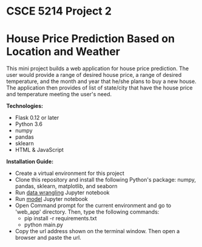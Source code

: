 # CSCE 5214 Project 2
# House Price Prediction Based on Location and Weather

This mini project builds a web application for house price prediction. The user would provide a range of desired house price, a range of desired temperature, and the month and year that he/she plans to buy a new house. The application then provides of list of state/city that have the house price and temperature meeting the user's need.

__Technologies:__
- Flask 0.12 or later
- Python 3.6
- numpy
- pandas
- sklearn
- HTML & JavaScript

__Installation Guide:__
- Create a virtual environment for this project
- Clone this repository and install the following Python's package: numpy, pandas, sklearn, matplotlib, and seaborn
- Run [data wrangling](data_wrangling.ipynb) Jupyter notebook
- Run [model](model.ipynb) Jupyter notebook
- Open Command prompt for the current environment and go to 'web_app' directory. Then, type the following commands:
  - pip install -r requirements.txt
  - python main.py
- Copy the url address shown on the terminal window. Then open a browser and paste the url.
